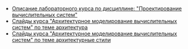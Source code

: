 - [Описание лабораторного курса по дисциплине: "Проектирование вычислительных систем"](laboratory-work.md)
- [Cлайды курса "Архитектурное моделирование вычислительных систем" по теме архитектура](architecture-slides.pdf)
- [Cлайды курса "Архитектурное моделирование вычислительных систем" по теме архитектурные стили](architecture-styles-slides.pdf)
